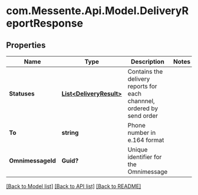 # com.Messente.Api.Model.DeliveryReportResponse
## Properties

Name | Type | Description | Notes
------------ | ------------- | ------------- | -------------
**Statuses** | [**List&lt;DeliveryResult&gt;**](DeliveryResult.md) | Contains the delivery reports for each channnel, ordered by send order | 
**To** | **string** | Phone number in e.164 format | 
**OmnimessageId** | **Guid?** | Unique identifier for the Omnimessage | 

[[Back to Model list]](../README.md#documentation-for-models) [[Back to API list]](../README.md#documentation-for-api-endpoints) [[Back to README]](../README.md)

